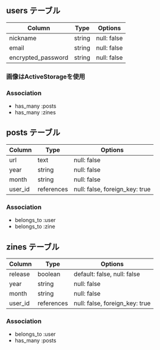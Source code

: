 ## users テーブル

| Column             | Type    | Options     |
| ------------------ | ------- | ----------- |
| nickname           | string  | null: false |
| email              | string  | null: false |
| encrypted_password | string  | null: false |

### 画像はActiveStorageを使用

### Association

- has_many :posts
- has_many :zines


## posts テーブル

| Column  | Type       | Options                        |
| ------- | ---------- | ------------------------------ |
| url     | text       | null: false                    |
| year    | string     | null: false                    |
| month   | string     | null: false                    |
| user_id | references | null: false, foreign_key: true |

### Association

- belongs_to :user
- belongs_to :zine


## zines テーブル

| Column  | Type       | Options                        |
| ------- | ---------- | ------------------------------ |
| release | boolean    | default: false, null: false    |
| year    | string     | null: false                    |
| month   | string     | null: false                    |
| user_id | references | null: false, foreign_key: true |

### Association

- belongs_to :user
- has_many :posts